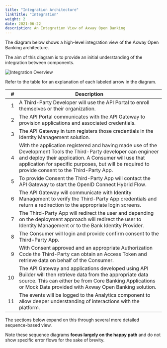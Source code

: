 ```yaml
---
title: "Integration Architecture"
linkTitle: "Integration"
weight: 2
date: 2021-06-22
description: An Integration View of Axway Open Banking
---
```


The diagram below shows a high-level integration view of the Axway Open Banking architecture.

The aim of this diagram is to provide an initial understanding of the integration between components.

![Integration Overview](/Images/Integration_Overview.png)

Refer to the table for an explanation of each labeled arrow in the diagram.

|   # | Description |
| --: | ----------- |
|   1 | A Third-Party Developer will use the API Portal to enroll themselves or their organization. |
|   2 | The API Portal communicates with the API Gateway to provision applications and associated credentials. |
|   3 | The API Gateway in turn registers those credentials in the Identity Management solution. |
|   4 | With the application registered and having made use of the Development Tools the Third-Party developer can engineer and deploy their application. A Consumer will use that application for specific purposes, but will be required to provide consent to  the Third-Party App. |
|   5 | To provide Consent the Third-Party App will contact the API Gateway to start the OpenID Connect Hybrid Flow. |
|   6 | The API Gateway will communicate with Identity Management to verify the Third-Party App credentials and return a redirection to the appropriate login screens. |
|   7 | The Third-Party App will redirect the user and depending on the deployment approach will redirect the user to Identity Management or to the Bank Identity Provider. |
|   8 | The Consumer will login and provide confirm consent to the Third-Party App. |
|   9 | With Consent approved and an appropriate Authorization Code the Third-Party can obtain an Access Token and retrieve data on behalf of the Consumer. |
|  10 | The API Gateway and applications developed using API Builder will then retrieve data from the appropriate data source. This can either be from Core Banking Applications or Mock Data provided with Axway Open Banking solution. |
|  11 | The events will be logged to the Analytics component to allow deeper understanding of interactions with the platform. |

The sections below expand on this through several more detailed sequence-based view.

Note these sequence diagrams **focus largely on the happy path** and do not show specific error flows for the sake of brevity.